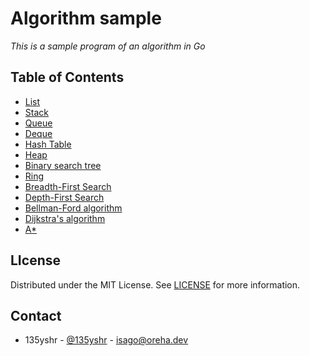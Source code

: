 # Algorithm sample

_This is a sample program of an algorithm in Go_

## Table of Contents

* [List](list/README.md)
* [Stack](stack/README.md)
* [Queue](queue/README.md)
* [Deque](deque/README.md)
* [Hash Table](hash-Table/README.md)
* [Heap](heap/README.md)
* [Binary search tree](binary-search-tree/README.md)
* [Ring](ring/README.md)
* [Breadth-First Search](bfs/README.md)
* [Depth-First Search](dfs/README.md)
* [Bellman-Ford algorithm](bf/README.md)
* [Dijkstra's algorithm](dijkstra/README.md)
* [A*](astar/README.md)

## LIcense

Distributed under the MIT License. See [LICENSE](blob/main/LICENSE) for more information.

## Contact

* 135yshr - [@135yshr](https://twitter.com/135yshr) - isago@oreha.dev



[contributors-shield]: https://img.shields.io/github/contributors/135yshr/repo.svg?style=for-the-badge
[contributors-url]: https://github.com/135yshr/go-confernce-mini-2022/graphs/contributors
[forks-shield]: https://img.shields.io/github/forks/135yshr/repo.svg?style=for-the-badge
[forks-url]: https://github.com/135yshr/go-confernce-mini-2022/network/members
[stars-shield]: https://img.shields.io/github/stars/135yshr/repo.svg?style=for-the-badge
[stars-url]: https://github.com/135yshr/go-confernce-mini-2022/stargazers
[issues-shield]: https://img.shields.io/github/issues/135yshr/repo.svg?style=for-the-badge
[issues-url]: https://github.com/135yshr/go-confernce-mini-2022/issues
[license-shield]: https://img.shields.io/github/license/135yshr/repo.svg?style=for-the-badge
[license-url]: https://github.com/135yshr/algorithm-sample/blob/master/LICENSE

